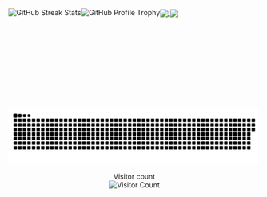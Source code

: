 <a href="#">
  <img height="200" align="center" src="https://my-stats-43gk.vercel.app/api?username=JoseModi97&show_icons=true&theme=radical&hide=contribs,issues&show=discussions_answered&rank_icon=github&include_all_commits=true&card_width=150" />
</a>
<a href="#">
  <img height="200" align="center" src="https://my-stats-43gk.vercel.app/api/top-langs/?username=JoseModi97&hide=html,scss,css&langs_count=8&layout=compact&theme=radical&card_width=150" />
</a>

<img align="left" height="202" src="https://github-readme-streak-stats.herokuapp.com/?user=JoseModi97&theme=radical" alt="GitHub Streak Stats"/>
<img align="left" height="97" src="https://github-profile-trophy.vercel.app/?username=JoseModi97&theme=radical&no-frame=true&title=Stars,Followers,Commits&column=-1" alt="GitHub Profile Trophy"/>

<a href="#">
  <img src="contributions.svg" alt="Contributions">
</a>

<p align="center">
  Visitor count<br>
  <img src="https://profile-counter.glitch.me/_JoseModi97/count.svg" alt="Visitor Count" />
</p>
